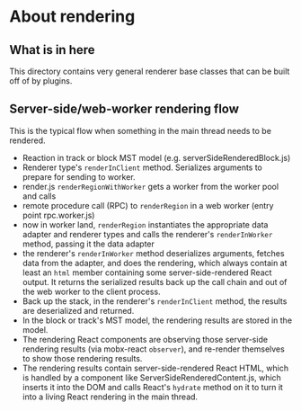 # About rendering

## What is in here

This directory contains very general renderer base classes that can be built off of by plugins.

## Server-side/web-worker rendering flow

This is the typical flow when something in the main thread needs to be rendered.

* Reaction in track or block MST model (e.g. serverSideRenderedBlock.js)
* Renderer type's `renderInClient` method. Serializes arguments to prepare for sending to worker.
* render.js `renderRegionWithWorker` gets a worker from the worker pool and calls
* remote procedure call (RPC) to `renderRegion` in a web worker (entry point rpc.worker.js)
* now in worker land, `renderRegion` instantiates the appropriate data adapter and renderer types and calls the renderer's `renderInWorker` method, passing it the data adapter
* the renderer's `renderInWorker` method deserializes arguments, fetches data from the adapter, and does the rendering, which always contain at least an `html` member containing some server-side-rendered React output. It returns the serialized results back up the call chain and out of the web worker to the client process.
* Back up the stack, in the renderer's `renderInClient` method, the results are deserialized and returned.
* In the block or track's MST model, the rendering results are stored in the model.
* The rendering React components are observing those server-side rendering results (via mobx-react `observer`), and re-render themselves to show those rendering results.
* The rendering results contain server-side-rendered React HTML, which is handled by a component like ServerSideRenderedContent.js, which inserts it into the DOM and calls React's `hydrate` method on it to turn it into a living React rendering in the main thread.
